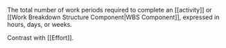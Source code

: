 The total number of work periods required to complete an [[activity]] or [[Work Breakdown Structure Component|WBS Component]], expressed in hours, days, or weeks.

Contrast with [[Effort]].